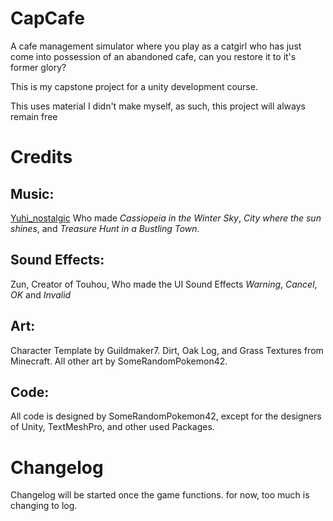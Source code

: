 # CapCafe
 
A cafe management simulator where you play as a catgirl who has just come into possession of an abandoned cafe, can you restore it to it's former glory? 

This is my capstone project for a unity development course.

This uses material I didn't make myself, as such, this project will always remain free

# Credits

## Music:
[Yuhi_nostalgic](https://youtube.com/@nostalgic_BGM?si=23k9JoS4ZfMhFU1W) Who made *Cassiopeia in the Winter Sky*, *City where the sun shines*, and *Treasure Hunt in a Bustling Town*.

## Sound Effects:
Zun, Creator of Touhou, Who made the UI Sound Effects *Warning*, *Cancel*, *OK* and *Invalid*

## Art:
Character Template by Guildmaker7.
Dirt, Oak Log, and Grass Textures from Minecraft.
All other art by SomeRandomPokemon42.

## Code:
All code is designed by SomeRandomPokemon42, except for the designers of Unity, TextMeshPro, and other used Packages.

# Changelog
Changelog will be started once the game functions. for now, too much is changing to log.